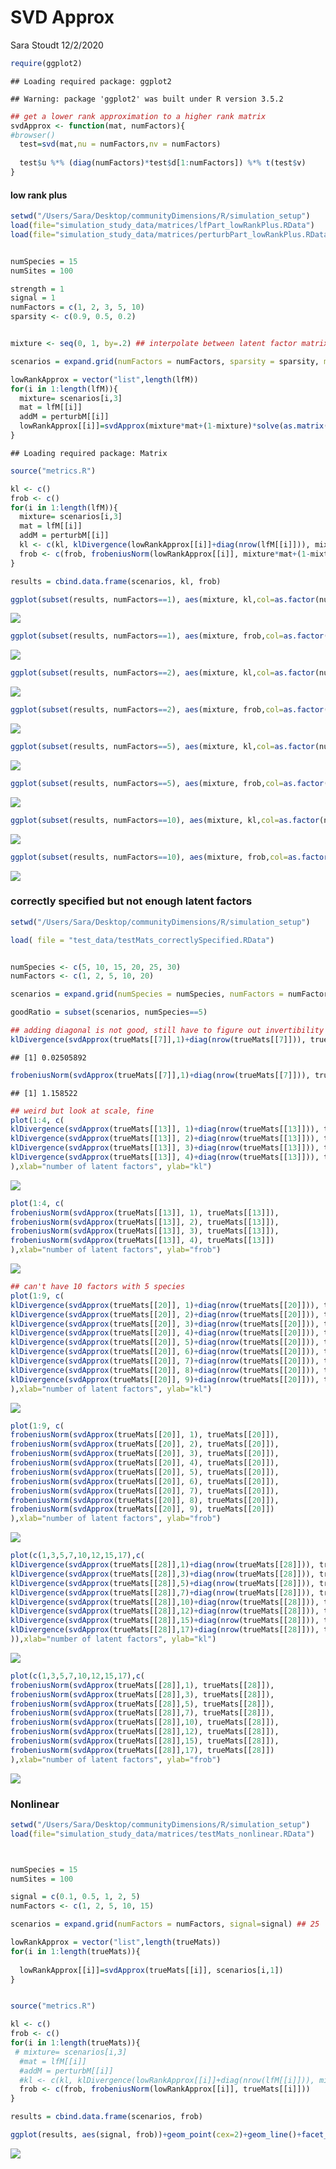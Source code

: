SVD Approx
================
Sara Stoudt
12/2/2020

``` r
require(ggplot2)
```

    ## Loading required package: ggplot2

    ## Warning: package 'ggplot2' was built under R version 3.5.2

``` r
## get a lower rank approximation to a higher rank matrix
svdApprox <- function(mat, numFactors){
#browser()
  test=svd(mat,nu = numFactors,nv = numFactors)
  
  test$u %*% (diag(numFactors)*test$d[1:numFactors]) %*% t(test$v)
}
```

#### low rank plus

``` r
setwd("/Users/Sara/Desktop/communityDimensions/R/simulation_setup")
load(file="simulation_study_data/matrices/lfPart_lowRankPlus.RData")
load(file="simulation_study_data/matrices/perturbPart_lowRankPlus.RData")


numSpecies = 15
numSites = 100

strength = 1 
signal = 1
numFactors = c(1, 2, 3, 5, 10)
sparsity <- c(0.9, 0.5, 0.2)


mixture <- seq(0, 1, by=.2) ## interpolate between latent factor matrix and perturbation matrix

scenarios = expand.grid(numFactors = numFactors, sparsity = sparsity, mixture = mixture)

lowRankApprox = vector("list",length(lfM))
for(i in 1:length(lfM)){
  mixture= scenarios[i,3]
  mat = lfM[[i]]
  addM = perturbM[[i]]
  lowRankApprox[[i]]=svdApprox(mixture*mat+(1-mixture)*solve(as.matrix(addM)), scenarios[i,1])
}
```

    ## Loading required package: Matrix

``` r
source("metrics.R")
```

``` r
kl <- c()
frob <- c()
for(i in 1:length(lfM)){
  mixture= scenarios[i,3]
  mat = lfM[[i]]
  addM = perturbM[[i]]
  kl <- c(kl, klDivergence(lowRankApprox[[i]]+diag(nrow(lfM[[i]])), mixture*mat+(1-mixture)*solve(as.matrix(addM)) +diag(nrow(lfM[[i]])) ))
  frob <- c(frob, frobeniusNorm(lowRankApprox[[i]], mixture*mat+(1-mixture)*solve(as.matrix(addM))))
}

results = cbind.data.frame(scenarios, kl, frob)
```

``` r
ggplot(subset(results, numFactors==1), aes(mixture, kl,col=as.factor(numFactors)))+geom_point(cex=2)+geom_line()+facet_wrap(~sparsity)+theme_minimal()
```

![](svdApprox_files/figure-gfm/unnamed-chunk-4-1.png)<!-- -->

``` r
ggplot(subset(results, numFactors==1), aes(mixture, frob,col=as.factor(numFactors)))+geom_point(cex=2)+geom_line()+facet_wrap(~sparsity)+theme_minimal()
```

![](svdApprox_files/figure-gfm/unnamed-chunk-4-2.png)<!-- -->

``` r
ggplot(subset(results, numFactors==2), aes(mixture, kl,col=as.factor(numFactors)))+geom_point(cex=2)+geom_line()+facet_wrap(~sparsity)+theme_minimal()
```

![](svdApprox_files/figure-gfm/unnamed-chunk-5-1.png)<!-- -->

``` r
ggplot(subset(results, numFactors==2), aes(mixture, frob,col=as.factor(numFactors)))+geom_point(cex=2)+geom_line()+facet_wrap(~sparsity)+theme_minimal()
```

![](svdApprox_files/figure-gfm/unnamed-chunk-5-2.png)<!-- -->

``` r
ggplot(subset(results, numFactors==5), aes(mixture, kl,col=as.factor(numFactors)))+geom_point(cex=2)+geom_line()+facet_wrap(~sparsity)+theme_minimal()
```

![](svdApprox_files/figure-gfm/unnamed-chunk-6-1.png)<!-- -->

``` r
ggplot(subset(results, numFactors==5), aes(mixture, frob,col=as.factor(numFactors)))+geom_point(cex=2)+geom_line()+facet_wrap(~sparsity)+theme_minimal()
```

![](svdApprox_files/figure-gfm/unnamed-chunk-6-2.png)<!-- -->

``` r
ggplot(subset(results, numFactors==10), aes(mixture, kl,col=as.factor(numFactors)))+geom_point(cex=2)+geom_line()+facet_wrap(~sparsity)+theme_minimal()
```

![](svdApprox_files/figure-gfm/unnamed-chunk-7-1.png)<!-- -->

``` r
ggplot(subset(results, numFactors==10), aes(mixture, frob,col=as.factor(numFactors)))+geom_point(cex=2)+geom_line()+facet_wrap(~sparsity)+theme_minimal()
```

![](svdApprox_files/figure-gfm/unnamed-chunk-7-2.png)<!-- -->

### correctly specified but not enough latent factors

``` r
setwd("/Users/Sara/Desktop/communityDimensions/R/simulation_setup")

load( file = "test_data/testMats_correctlySpecified.RData")


numSpecies <- c(5, 10, 15, 20, 25, 30)
numFactors <- c(1, 2, 5, 10, 20)

scenarios = expand.grid(numSpecies = numSpecies, numFactors = numFactors)

goodRatio = subset(scenarios, numSpecies==5)
```

``` r
## adding diagonal is not good, still have to figure out invertibility stuff
klDivergence(svdApprox(trueMats[[7]],1)+diag(nrow(trueMats[[7]])), trueMats[[7]]+diag(nrow(trueMats[[7]])))
```

    ## [1] 0.02505892

``` r
frobeniusNorm(svdApprox(trueMats[[7]],1)+diag(nrow(trueMats[[7]])), trueMats[[7]]+diag(nrow(trueMats[[7]])))
```

    ## [1] 1.158522

``` r
## weird but look at scale, fine
plot(1:4, c(
klDivergence(svdApprox(trueMats[[13]], 1)+diag(nrow(trueMats[[13]])), trueMats[[13]]),
klDivergence(svdApprox(trueMats[[13]], 2)+diag(nrow(trueMats[[13]])), trueMats[[13]]),
klDivergence(svdApprox(trueMats[[13]], 3)+diag(nrow(trueMats[[13]])), trueMats[[13]]),
klDivergence(svdApprox(trueMats[[13]], 4)+diag(nrow(trueMats[[13]])), trueMats[[13]])
),xlab="number of latent factors", ylab="kl")
```

![](svdApprox_files/figure-gfm/unnamed-chunk-10-1.png)<!-- -->

``` r
plot(1:4, c(
frobeniusNorm(svdApprox(trueMats[[13]], 1), trueMats[[13]]),
frobeniusNorm(svdApprox(trueMats[[13]], 2), trueMats[[13]]),
frobeniusNorm(svdApprox(trueMats[[13]], 3), trueMats[[13]]),
frobeniusNorm(svdApprox(trueMats[[13]], 4), trueMats[[13]])
),xlab="number of latent factors", ylab="frob")
```

![](svdApprox_files/figure-gfm/unnamed-chunk-10-2.png)<!-- -->

``` r
## can't have 10 factors with 5 species
plot(1:9, c(
klDivergence(svdApprox(trueMats[[20]], 1)+diag(nrow(trueMats[[20]])), trueMats[[20]]+diag(nrow(trueMats[[20]]))),
klDivergence(svdApprox(trueMats[[20]], 2)+diag(nrow(trueMats[[20]])), trueMats[[20]]+diag(nrow(trueMats[[20]]))),
klDivergence(svdApprox(trueMats[[20]], 3)+diag(nrow(trueMats[[20]])), trueMats[[20]]+diag(nrow(trueMats[[20]]))),
klDivergence(svdApprox(trueMats[[20]], 4)+diag(nrow(trueMats[[20]])), trueMats[[20]]+diag(nrow(trueMats[[20]]))),
klDivergence(svdApprox(trueMats[[20]], 5)+diag(nrow(trueMats[[20]])), trueMats[[20]]+diag(nrow(trueMats[[20]]))),
klDivergence(svdApprox(trueMats[[20]], 6)+diag(nrow(trueMats[[20]])), trueMats[[20]]+diag(nrow(trueMats[[20]]))),
klDivergence(svdApprox(trueMats[[20]], 7)+diag(nrow(trueMats[[20]])), trueMats[[20]]+diag(nrow(trueMats[[20]]))),
klDivergence(svdApprox(trueMats[[20]], 8)+diag(nrow(trueMats[[20]])), trueMats[[20]]+diag(nrow(trueMats[[20]]))),
klDivergence(svdApprox(trueMats[[20]], 9)+diag(nrow(trueMats[[20]])), trueMats[[20]]+diag(nrow(trueMats[[20]])))
),xlab="number of latent factors", ylab="kl")
```

![](svdApprox_files/figure-gfm/unnamed-chunk-11-1.png)<!-- -->

``` r
plot(1:9, c(
frobeniusNorm(svdApprox(trueMats[[20]], 1), trueMats[[20]]),
frobeniusNorm(svdApprox(trueMats[[20]], 2), trueMats[[20]]),
frobeniusNorm(svdApprox(trueMats[[20]], 3), trueMats[[20]]),
frobeniusNorm(svdApprox(trueMats[[20]], 4), trueMats[[20]]),
frobeniusNorm(svdApprox(trueMats[[20]], 5), trueMats[[20]]),
frobeniusNorm(svdApprox(trueMats[[20]], 6), trueMats[[20]]),
frobeniusNorm(svdApprox(trueMats[[20]], 7), trueMats[[20]]),
frobeniusNorm(svdApprox(trueMats[[20]], 8), trueMats[[20]]),
frobeniusNorm(svdApprox(trueMats[[20]], 9), trueMats[[20]])
),xlab="number of latent factors", ylab="frob")
```

![](svdApprox_files/figure-gfm/unnamed-chunk-11-2.png)<!-- -->

``` r
plot(c(1,3,5,7,10,12,15,17),c(
klDivergence(svdApprox(trueMats[[28]],1)+diag(nrow(trueMats[[28]])), trueMats[[28]]+diag(nrow(trueMats[[28]]))),
klDivergence(svdApprox(trueMats[[28]],3)+diag(nrow(trueMats[[28]])), trueMats[[28]]+diag(nrow(trueMats[[28]]))),
klDivergence(svdApprox(trueMats[[28]],5)+diag(nrow(trueMats[[28]])), trueMats[[28]]+diag(nrow(trueMats[[28]]))),
klDivergence(svdApprox(trueMats[[28]],7)+diag(nrow(trueMats[[28]])), trueMats[[28]]+diag(nrow(trueMats[[28]]))),
klDivergence(svdApprox(trueMats[[28]],10)+diag(nrow(trueMats[[28]])), trueMats[[28]]+diag(nrow(trueMats[[28]]))),
klDivergence(svdApprox(trueMats[[28]],12)+diag(nrow(trueMats[[28]])), trueMats[[28]]+diag(nrow(trueMats[[28]]))),
klDivergence(svdApprox(trueMats[[28]],15)+diag(nrow(trueMats[[28]])), trueMats[[28]]+diag(nrow(trueMats[[28]]))),
klDivergence(svdApprox(trueMats[[28]],17)+diag(nrow(trueMats[[28]])), trueMats[[28]]+diag(nrow(trueMats[[28]]))
)),xlab="number of latent factors", ylab="kl")
```

![](svdApprox_files/figure-gfm/unnamed-chunk-12-1.png)<!-- -->

``` r
plot(c(1,3,5,7,10,12,15,17),c(
frobeniusNorm(svdApprox(trueMats[[28]],1), trueMats[[28]]),
frobeniusNorm(svdApprox(trueMats[[28]],3), trueMats[[28]]),
frobeniusNorm(svdApprox(trueMats[[28]],5), trueMats[[28]]),
frobeniusNorm(svdApprox(trueMats[[28]],7), trueMats[[28]]),
frobeniusNorm(svdApprox(trueMats[[28]],10), trueMats[[28]]),
frobeniusNorm(svdApprox(trueMats[[28]],12), trueMats[[28]]),
frobeniusNorm(svdApprox(trueMats[[28]],15), trueMats[[28]]),
frobeniusNorm(svdApprox(trueMats[[28]],17), trueMats[[28]])
),xlab="number of latent factors", ylab="frob")
```

![](svdApprox_files/figure-gfm/unnamed-chunk-12-2.png)<!-- -->

### Nonlinear

``` r
setwd("/Users/Sara/Desktop/communityDimensions/R/simulation_setup")
load(file="simulation_study_data/matrices/testMats_nonlinear.RData")



numSpecies = 15
numSites = 100

signal = c(0.1, 0.5, 1, 2, 5)
numFactors <- c(1, 2, 5, 10, 15)

scenarios = expand.grid(numFactors = numFactors, signal=signal) ## 25

lowRankApprox = vector("list",length(trueMats))
for(i in 1:length(trueMats)){
 
  lowRankApprox[[i]]=svdApprox(trueMats[[i]], scenarios[i,1])
}


source("metrics.R")
```

``` r
kl <- c()
frob <- c()
for(i in 1:length(trueMats)){
 # mixture= scenarios[i,3]
  #mat = lfM[[i]]
  #addM = perturbM[[i]]
  #kl <- c(kl, klDivergence(lowRankApprox[[i]]+diag(nrow(lfM[[i]])), mixture*mat+(1-mixture)*solve(as.matrix(addM)) +diag(nrow(lfM[[i]])) ))
  frob <- c(frob, frobeniusNorm(lowRankApprox[[i]], trueMats[[i]]))
}

results = cbind.data.frame(scenarios, frob)
```

``` r
ggplot(results, aes(signal, frob))+geom_point(cex=2)+geom_line()+facet_wrap(~numFactors)+theme_minimal()
```

![](svdApprox_files/figure-gfm/unnamed-chunk-15-1.png)<!-- -->
